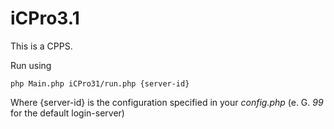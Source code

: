 iCPro3.1
========
This is a CPPS.

Run using

    php Main.php iCPro31/run.php {server-id}

Where {server-id} is the configuration specified in your _config.php_ (e. G. _99_ for the default login-server)
